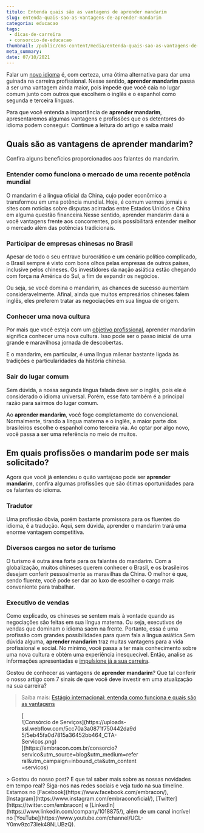 ```yaml
---
titulo: Entenda quais são as vantagens de aprender mandarim
slug: entenda-quais-sao-as-vantagens-de-aprender-mandarim
categoria: educacao
tags:
 - dicas-de-carreira
 - consorcio-de-educacao
thumbnail: /public/cms-content/media/entenda-quais-sao-as-vantagens-de-aprender-mandarim.jpeg
meta_summary: 
date: 07/10/2021
---
```

Falar um [novo idioma](https://www.embracon.com.br/blog/4-razoes-para-investir-em-um-curso-de-idiomas-e-aprender-uma-nova-lingua) é, com certeza, uma ótima alternativa para dar uma guinada na carreira profissional. Nesse sentido, **aprender mandarim** passa a ser uma vantagem ainda maior, pois impede que você caia no lugar comum junto com outros que escolhem o inglês e o espanhol como segunda e terceira línguas.

Para que você entenda a importância de **aprender mandarim**, apresentaremos algumas vantagens e profissões que os detentores do idioma podem conseguir. Continue a leitura do artigo e saiba mais!

Quais são as vantagens de aprender mandarim?
--------------------------------------------

Confira alguns benefícios proporcionados aos falantes do mandarim.

### Entender como funciona o mercado de uma recente potência mundial

O mandarim é a língua oficial da China, cujo poder econômico a transformou em uma potência mundial. Hoje, é comum vermos jornais e sites com notícias sobre disputas acirradas entre Estados Unidos e China em alguma questão financeira.Nesse sentido, aprender mandarim dará a você vantagens frente aos concorrentes, pois possibilitará entender melhor o mercado além das potências tradicionais.

### Participar de empresas chinesas no Brasil

Apesar de todo o seu entrave burocrático e um cenário político complicado, o Brasil sempre é visto com bons olhos pelas empresas de outros países, inclusive pelos chineses. Os investidores da nação asiática estão chegando com força na América do Sul, a fim de expandir os negócios.

Ou seja, se você domina o mandarim, as chances de sucesso aumentam consideravelmente. Afinal, ainda que muitos empresários chineses falem inglês, eles preferem tratar as negociações em sua língua de origem.

### Conhecer uma nova cultura

Por mais que você esteja com um [objetivo profissional](https://www.embracon.com.br/blog/por-que-fazer-um-intercambio-veja-7-bons-motivos), aprender mandarim significa conhecer uma nova cultura. Isso pode ser o passo inicial de uma grande e maravilhosa jornada de descobertas.

E o mandarim, em particular, é uma língua milenar bastante ligada às tradições e particularidades da história chinesa.

### Sair do lugar comum

Sem dúvida, a nossa segunda língua falada deve ser o inglês, pois ele é considerado o idioma universal. Porém, esse fato também é a principal razão para sairmos do lugar comum.

Ao **aprender mandarim**, você foge completamente do convencional. Normalmente, tirando a língua materna e o inglês, a maior parte dos brasileiros escolhe o espanhol como terceira via. Ao optar por algo novo, você passa a ser uma referência no meio de muitos.

Em quais profissões o mandarim pode ser mais solicitado?
--------------------------------------------------------

Agora que você já entendeu o quão vantajoso pode ser **aprender mandarim**, confira algumas profissões que são ótimas oportunidades para os falantes do idioma.

### Tradutor

Uma profissão óbvia, porém bastante promissora para os fluentes do idioma, é a tradução. Aqui, sem dúvida, aprender o mandarim trará uma enorme vantagem competitiva.

### Diversos cargos no setor de turismo

O turismo é outra área forte para os falantes do mandarim. Com a globalização, muitos chineses querem conhecer o Brasil, e os brasileiros desejam conferir pessoalmente as maravilhas da China. O melhor é que, sendo fluente, você pode ser dar ao luxo de escolher o cargo mais conveniente para trabalhar.

### Executivo de vendas

Como explicado, os chineses se sentem mais à vontade quando as negociações são feitas em sua língua materna. Ou seja, executivos de vendas que dominam o idioma saem na frente. Portanto, essa é uma profissão com grandes possibilidades para quem fala a língua asiática.Sem dúvida alguma, **aprender mandarim** traz muitas vantagens para a vida profissional e social. No mínimo, você passa a ter mais conhecimento sobre uma nova cultura e obtém uma experiência inesquecível. Então, analise as informações apresentadas e [impulsione já a sua carreira](https://www.embracon.com.br/blog/7-sinais-de-que-e-hora-de-investir-em-atualizacao-na-carreira).

Gostou de conhecer as vantagens de **aprender mandarim**? Que tal conferir o nosso artigo com 7 sinais de que você deve investir em uma atualização na sua carreira?

> Saiba mais: [Estágio internacional: entenda como funciona e quais são as vantagens](https://www.embracon.com.br/blog/estagio-internacional-entenda-como-funciona-e-quais-sao-as-vantagens)

<figure class="w-richtext-figure-type-image w-richtext-align-center" style="max-width:310px">[<div>![Consórcio de Serviços](https://uploads-ssl.webflow.com/5cc70a3a0871f750442da9d5/5eb45fa0d7815a36452bb464_CTA-Servicos.png)</div>](https://embracon.com.br/consorcio?servico&utm_source=blog&utm_medium=referral&utm_campaign=inbound_cta&utm_content=servicos)</figure>> Gostou do nosso post? E que tal saber mais sobre as nossas novidades em tempo real? Siga-nos nas redes sociais e veja tudo na sua timeline. Estamos no [Facebook](https://www.facebook.com/embracon/), [Instagram](https://www.instagram.com/embraconoficial/), [Twitter](https://twitter.com/embracon) e [LinkedIn](https://www.linkedin.com/company/1018875/), além de um canal incrível no [YouTube](https://www.youtube.com/channel/UCL-Y0mv9zc73Iek48NLUBzQ).
